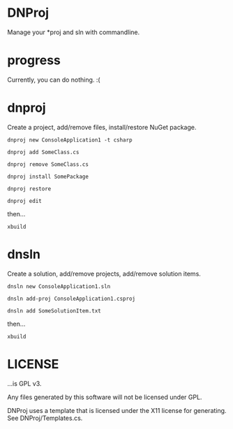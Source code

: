 DNProj
======

Manage your \*proj and sln with commandline.

# progress

Currently, you can do nothing. :(

# dnproj

Create a project, add/remove files, install/restore NuGet package.

``` dnproj new ConsoleApplication1 -t csharp ```

``` dnproj add SomeClass.cs ```

``` dnproj remove SomeClass.cs ```

``` dnproj install SomePackage ```

``` dnproj restore ```

``` dnproj edit ```

then...

``` xbuild ```

# dnsln

Create a solution, add/remove projects, add/remove solution items.

``` dnsln new ConsoleApplication1.sln ```

``` dnsln add-proj ConsoleApplication1.csproj ```

``` dnsln add SomeSolutionItem.txt ```

then...

``` xbuild ```

# LICENSE

...is GPL v3.

Any files generated by this software will not be licensed under GPL.

DNProj uses a template that is licensed under the X11 license for generating. See DNProj/Templates.cs.
